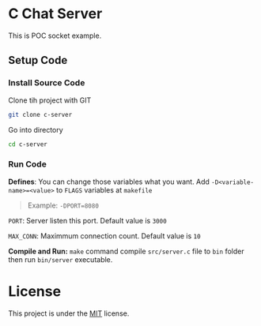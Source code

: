 # C Chat Server
This is POC socket example. 

## Setup Code
### Install Source Code 
Clone tih project with GIT
```bash
git clone c-server
```
Go into directory

```bash
cd c-server
``` 

### Run Code

**Defines**:
You can change those variables what you want. Add `-D<variable-name>=<value>` to `FLAGS` variables at `makefile`
> Example: `-DPORT=8080`

`PORT`: Server listen this port. Default value is `3000`

`MAX_CONN`: Maximmum connection count. Default value is `10`

**Compile and Run:**
`make` command compile `src/server.c` file to `bin` folder then run `bin/server` executable.

# License
This project is under the [MIT](./LICENSE) license.
